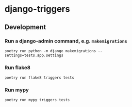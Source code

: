 # django-triggers

## Development

### Run a django-admin command, e.g. `makemigrations`
```shell
poetry run python -m django makemigrations --settings=tests.app.settings
```

### Run flake8
```shell
poetry run flake8 triggers tests
```
### Run mypy
```shell
poetry run mypy triggers tests
```
